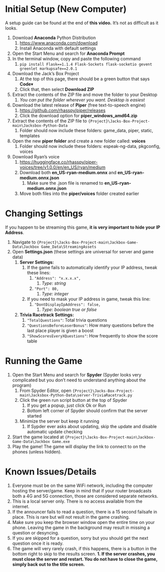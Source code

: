 # Initial Setup (New Computer)

A setup guide can be found at the end of **this video.** It’s not as difficult as it looks.

1. Download **Anaconda** Python Distribution
    1. <https://www.anaconda.com/download>
    2. Install Anaconda with default settings
2. Open the Start Menu and search for **Anaconda Prompt**
3. In the terminal window, copy and paste the following command
    1. `pip install Flask==1.1.4 Flask-Sockets flask-socketio gevent greenlet markupsafe==2.0.1`
4. Download the Jack’s Box Project
    1. At the top of this page, there should be a green button that says **Code**▾
    2. Click that, then select **Download ZIP**
5. Extract the contents of the ZIP file and move the folder to your Desktop
    1. _You can put the folder wherever you want. Desktop is easiest_
6. Download the latest release of **Piper** (free text-to-speech engine)
    1. <https://github.com/rhasspy/piper/releases>
    2. Click the download option for **piper_windows_amd64.zip**
7. Extract the contents of the ZIP file to `{Project}\Jacks-Box-Project-main\Jacksbox-Python-Data`
    1. Folder should now include these folders: game_data, piper, static, templates
8. Open the new **piper folder** and create a new folder called: **voices**
    1. Folder should now include these folders: espeak-ng-data, pkgconfig, voices
9. Download Ryan’s voice
    1. <https://huggingface.co/rhasspy/piper-voices/tree/v1.0.0/en/en_US/ryan/medium>
    2. Download both **en_US-ryan-medium.onnx** and **en_US-ryan-medium.onnx.json**
        1. Make sure the .json file is renamed to **en_US-ryan-medium.onnx.json**
    3. Move both files into the **piper/voices** folder created earlier

# Changing Settings

If you happen to be streaming this game, **it is very important to hide your IP Address**.

1. Navigate to `{Project}\Jacks-Box-Project-main\Jackbox-Game-Data\Jackbox Game_Data\StreamingAssets`
2. Open **Settings.json** (these settings are universal for server and game data)
    1. **Server Settings:**
        1. If the game fails to automatically identify your IP address, tweak these lines:
            1. `"Address": "x.x.x.x",`
                1. _Type: string_
            2. `"Port": 80,`
                1. _Type: integer_
        2. If you need to mask your IP address in game, tweak this line:
            1. `"DontDisplayIpAddress": false,`
                1. _Type: boolean true or false_
    2. **Trivia Racetrack Settings:**
        1. `"TotalQuestions"`: Total trivia questions
        2. `"QuestionsBeforeLoserBonus"`: How many questions before the last place player is given a boost
        3. `"ShowScoresEveryXQuestions"`: How frequently to show the score table

# Running the Game

1. Open the Start Menu and search for **Spyder** (Spyder looks very complicated but you don’t need to understand anything about the program)
    1. From Spyder Editor, open `{Project}\Jacks-Box-Project-main\Jacksbox-Python-Data\server-TriviaRacetrack.py`
    2. Click the green run script button at the top of Spyder
        1. If you get a popup, just click Ok or Run
        2. Bottom left corner of Spyder should confirm that the server started
    3. Minimize the server but keep it running
        1. If Sypder ever asks about updating, skip the update and disable automatic update checking
2. Start the game located at `{Project}\Jacks-Box-Project-main\Jackbox-Game-Data\Jackbox Game.exe`
3. Play the game! The game will display the link to connect to on the phones (unless hidden).

# Known Issues/Details

1. Everyone must be on the same WiFi network, including the computer hosting the server/game. Keep in mind that if your router broadcasts both a 4G and 5G connection, those are considered separate networks.
2. This is a local server only. There is no access available from the internet.
3. If the announcer fails to read a question, there is a 15 second failsafe in place. This is rare but will not result in the game crashing.
4. Make sure you keep the browser window open the entire time on your phone. Leaving the game in the background may result in missing a question or desyncing.
5. If you are skipped for a question, sorry but you should get the next question once it is ready.
6. The game will very rarely crash, if this happens, there is a button in the bottom right to skip to the results screen.
    **1. If the server crashes, you must close the server and restart. You do not have to close the game, simply back out to the title screen.**
